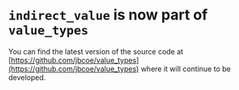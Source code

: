 # `indirect_value` is now part of `value_types`

You can find the latest version of the source code at [https://github.com/jbcoe/value_types](https://github.com/jbcoe/value_types) where it will continue to be developed.